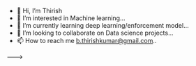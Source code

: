 - 👋 Hi, I’m Thirish
- 👀 I’m interested in Machine learning...
- 🌱 I’m currently learning deep learning/enforcement model...
- 💞️ I’m looking to collaborate on Data science projects...
- 📫 How to reach me b.thirishkumar@gmail.com..


--->
